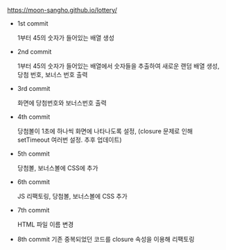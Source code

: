 https://moon-sangho.github.io/lottery/

* 1st commit

  1부터 45의 숫자가 들어있는 배열 생성

* 2nd commit

  1부터 45의 숫자가 들어있는 배열에서 숫자들을 추출하여 새로운 랜덤 배열 생성,
  당첨 번호, 보너스 번호 출력

* 3rd commit

  화면에 당첨번호와 보너스번호 출력

* 4th commit

  당첨볼이 1초에 하나씩 화면에 나타나도록 설정,
  (closure 문제로 인해 setTimeout 여러번 설정. 추후 업데이트)

* 5th commit
  
  당첨볼, 보너스볼에 CSS에 추가

* 6th commit

  JS 리팩토링, 당첨볼, 보너스볼에 CSS 추가

* 7th commit

  HTML 파일 이름 변경

* 8th commit
  기존 중복되었던 코드를 closure 속성을 이용해 리팩토링
